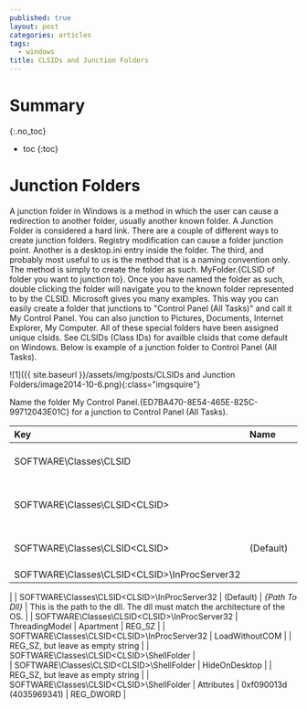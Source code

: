 ```yaml
---
published: true
layout: post
categories: articles
tags:
  - windows
title: CLSIDs and Junction Folders
---
```

# Summary
{:.no_toc}

* toc
{:toc}

# Junction Folders

A junction folder in Windows is a method in which the user can cause a redirection to another folder, usually another known folder. A Junction Folder is considered a hard link. There are a couple of different ways to create junction folders. Registry modification can cause a folder junction point. Another is a desktop.ini entry inside the folder. The third, and probably most useful to us is the method that is a naming convention only. The method is simply to create the folder as such. MyFolder.{CLSID of folder you want to junction to}. Once you have named the folder as such, double clicking the folder will navigate you to the known folder represented to by the CLSID. Microsoft gives you many examples. This way you can easily create a folder that junctions to "Control Panel (All Tasks)" and call it My Control Panel. You can also junction to Pictures, Documents, Internet Explorer, My Computer. All of these special folders have been assigned unique clsids. See CLSIDs (Class IDs) for availble clsids that come default on Windows. Below is example of a junction folder to Control Panel (All Tasks).

![1]({{ site.baseurl }}/assets/img/posts/CLSIDs and Junction Folders/image2014-10-6.png){:class="imgsquire"}


Name the folder My Control Panel.{ED7BA470-8E54-465E-825C-99712043E01C} for a junction to Control Panel (All Tasks).





| Key           | Name          | Value         | Notes         |
| :---------------------------------- | :-----------  | :-----------  | :-----------  |
| SOFTWARE\Classes\CLSID  | | | This has not always been created in HKEY_CURRENT_USER |
| SOFTWARE\Classes\CLSID\<CLSID>  | | | Create your own CLSID, not one that is already being used on the system |
| SOFTWARE\Classes\CLSID\<CLSID>  |(Default)| Name of Class |This is optional. Many classes have names |  	 
| SOFTWARE\Classes\CLSID\<CLSID>\InProcServer32                                   
|
| SOFTWARE\Classes\CLSID\<CLSID>\InProcServer32 | (Default) | *{Path To Dll}* | This is the path to the dll. The dll must match the architecture of the OS. |
| SOFTWARE\Classes\CLSID\<CLSID>\InProcServer32 | ThreadingModel  | Apartment | REG_SZ |
| SOFTWARE\Classes\CLSID\<CLSID>\InProcServer32 | LoadWithoutCOM  |   | REG_SZ, but leave as empty string |
| SOFTWARE\Classes\CLSID\<CLSID>\ShellFolder  |	  	  	 
| SOFTWARE\Classes\CLSID\<CLSID>\ShellFolder  | HideOnDesktop | | REG_SZ, but leave as empty string |
| SOFTWARE\Classes\CLSID\<CLSID>\ShellFolder  | Attributes  | 0xf090013d (4035969341) | REG_DWORD |
  
  
  
